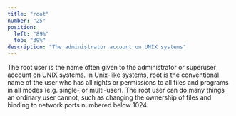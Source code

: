 ```yaml
---
title: "root"
number: "25"
position:
  left: "89%"
  top: "39%"
description: "The administrator account on UNIX systems"
---
```


The root user is the name often given to the administrator or superuser account
on UNIX systems.
In Unix-like systems, root is the conventional name of the user who has all rights or
permissions to all files and programs in all modes (e.g. single- or multi-user). 
The root user can do many things an ordinary user cannot, such as changing the
ownership of files and binding to network ports numbered below 1024.



